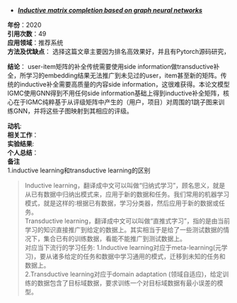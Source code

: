 + ***[Inductive matrix completion based on graph neural networks](https://arxiv.org/abs/1904.12058)***   
  
**年份**：2020  
**引用次数**：49  
**应用领域**：推荐系统  
**方法及优缺点**：
  选择这篇文章主要因为排名高效果好，并且有Pytorch源码研究，  

**结论**：
  user-item矩阵的补全传统需要使用side information做transductive补全，所学习的embedding结果无法推广到未见过的user，item甚至新的矩阵。传统的inductive补全需要高质量的内容side information，这很难获得。本论文模型IGMC使用GNN得到不用任何side information基础上得到inductive补全矩阵，核心在于IGMC纯粹基于从评级矩阵中产生的（用户，项目）对周围的1跳子图来训练GNN，并将这些子图映射到其相应的评级。

**动机**:  
**相关工作**：  
**实验结果**:  
**个人总结**：  
**备注**  
1.inductive learning和transductive learning的区别
> Inductive learning，翻译成中文可以叫做“归纳式学习”，顾名思义，就是从已有数据中归纳出模式来，应用于新的数据和任务。我们常用的机器学习模式，就是这样的∶根据已有数据，学习分类器，然后应用于新的数据或任务。  
Transductive learning，翻译成中文可以叫做“直推式字习”，指的是由当前学习的知识直接推广到给定的数据上。其实相当于是给了一些测试数据的情况下，集合已有的训练数据，看能不能推广到测试数据上。  
对应当下流行的学习任务:
> 1.Inductive learning对应于meta-learning(元学习)，要从诸多给定的任务和数据中学习通用的模式，迁移到未知的任务和数据上。  
> 2.Transductive learning对应于domain adaptation (领域自适应)，给定训练的数据包含了目标域数据，要求训练一个对目标域数据有最小误差的模型。
